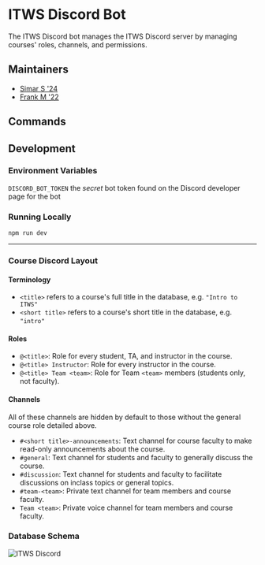 # ITWS Discord Bot

The ITWS Discord bot manages the ITWS Discord server by managing courses' roles, channels, and permissions.

## Maintainers

- [Simar S '24](https://github.com/simar-singh)
- [Frank M '22](https://github.com/Apexal)

## Commands



## Development

### Environment Variables

`DISCORD_BOT_TOKEN` the *secret* bot token found on the Discord developer page for the bot

### Running Locally

```bash
npm run dev
```

---

### Course Discord Layout

#### Terminology

- `<title>` refers to a course's full title in the database, e.g. `"Intro to ITWS"`
- `<short title>` refers to a course's short title in the database, e.g. `"intro"`

#### Roles

- `@<title>`: Role for every student, TA, and instructor in the course.
- `@<title> Instructor`: Role for every instructor in the course.
- `@<title> Team <team>`: Role for Team `<team>` members (students only, not faculty).

#### Channels

All of these channels are hidden by default to those without the general course role detailed above.

- `#<short title>-announcements`: Text channel for course faculty to make read-only announcements about the course.
- `#general`: Text channel for students and faculty to generally discuss the course.
- `#discussion`: Text channel for students and faculty to facilitate discussions on inclass topics or general topics.
- `#team-<team>`: Private text channel for team members and course faculty.
- `Team <team>`: Private voice channel for team members and course faculty.

### Database Schema

![ITWS Discord](https://user-images.githubusercontent.com/8422699/134196542-b3677e9f-297f-4e10-bdda-ec04ff0c7b19.png)
